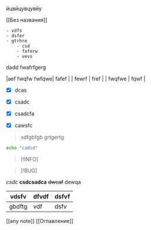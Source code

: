 йцвйцувцувйу

[[Без названия]]

    - vdfs
    - dsfer
    - gtrhre
    	- csd
    	- faferw
    	- vevs

dadd
fwafrfgerg

|aef
fwqfw
fwfqwe| fafef |
| fewrf | fref |
| fwqfwe | fqwf |

- [x] dcas
- [x] csadc

- [x] csadcfa
- [x] cawsfc

> xdfgbfgb grtgertg

```sh
echo "cadsd"
```

>[!INFO]

>[!BUG]

_csdc_
__csdcsadca__
~~dweaf~~ dewqa

|vdsfv|dfvdf|dsfvf
|-----|---|---|
|gbdftg|vdf|dsfv|

[[any note]]
[[Оглавление]]



